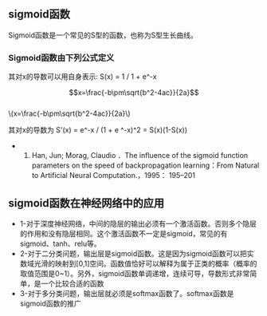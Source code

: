 ## sigmoid函数

Sigmoid函数是一个常见的S型的函数，也称为S型生长曲线。

### Sigmoid函数由下列公式定义

其对x的导数可以用自身表示:
S(x) = 1 / 1 + e^-x

$$x=\frac{-b\pm\sqrt{b^2-4ac}}{2a}$$  
\\(x=\frac{-b\pm\sqrt{b^2-4ac}}{2a}\\)

其对x的导数为
S'(x) = e^-x / (1 + e ^-x)^2 = S(x)(1-S(x))

- 1.  Han, Jun; Morag, Claudio ．The influence of the sigmoid function parameters on the speed of backpropagation learning：From Natural to Artificial Neural Computation.，1995： 195–201

## sigmoid函数在神经网络中的应用
- 1-对于深度神经网络，中间的隐层的输出必须有一个激活函数。否则多个隐层的作用和没有隐层相同。这个激活函数不一定是sigmoid，常见的有sigmoid、tanh、relu等。
- 2-对于二分类问题，输出层是sigmoid函数。这是因为sigmoid函数可以把实数域光滑的映射到[0,1]空间。函数值恰好可以解释为属于正类的概率（概率的取值范围是0~1）。另外，sigmoid函数单调递增，连续可导，导数形式非常简单，是一个比较合适的函数
- 3-对于多分类问题，输出层就必须是softmax函数了。softmax函数是sigmoid函数的推广
